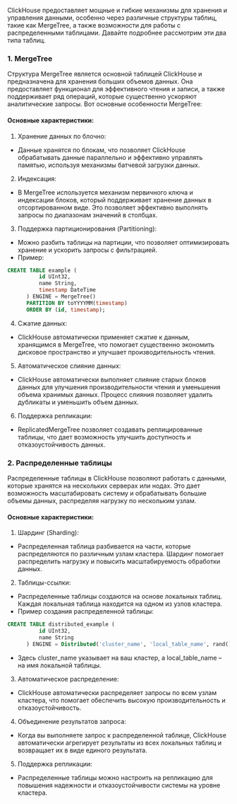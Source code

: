 ClickHouse предоставляет мощные и гибкие механизмы для хранения и управления данными, особенно через различные структуры таблиц, такие как MergeTree, а также возможности для работы с распределенными таблицами. Давайте подробнее рассмотрим эти два типа таблиц.

### 1. MergeTree

Структура MergeTree является основной таблицей ClickHouse и предназначена для хранения больших объемов данных. Она предоставляет функционал для эффективного чтения и записи, а также поддерживает ряд операций, которые существенно ускоряют аналитические запросы. Вот основные особенности MergeTree:

#### Основные характеристики:

1. Хранение данных по блочно:
- Данные хранятся по блокам, что позволяет ClickHouse обрабатывать данные параллельно и эффективно управлять памятью, используя механизмы батчевой загрузки данных.

2. Индексация:
- В MergeTree используется механизм первичного ключа и индексации блоков, который поддерживает хранение данных в отсортированном виде. Это позволяет эффективно выполнять запросы по диапазонам значений в столбцах.

3. Поддержка партиционирования (Partitioning):
- Можно разбить таблицы на партиции, что позволяет оптимизировать хранение и ускорить запросы с фильтрацией.
- Пример:
```sql
CREATE TABLE example (
          id UInt32,
          name String,
          timestamp DateTime
      ) ENGINE = MergeTree()
      PARTITION BY toYYYYMM(timestamp)
      ORDER BY (id, timestamp);
```

4. Сжатие данных:
- ClickHouse автоматически применяет сжатие к данным, хранящимся в MergeTree, что помогает существенно экономить дисковое пространство и улучшает производительность чтения.

5. Автоматическое слияние данных:
- ClickHouse автоматически выполняет слияние старых блоков данных для улучшения производительности чтения и уменьшения объема хранимых данных. Процесс слияния позволяет удалить дубликаты и уменьшить объем данных.

6. Поддержка репликации:
- ReplicatedMergeTree позволяет создавать реплицированные таблицы, что дает возможность улучшить доступность и отказоустойчивость данных.

### 2. Распределенные таблицы

Распределенные таблицы в ClickHouse позволяют работать с данными, которые хранятся на нескольких серверах или нодах. Это дает возможность масштабировать систему и обрабатывать большие объемы данных, распределяя нагрузку по нескольким узлам.

#### Основные характеристики:

1. Шардинг (Sharding):
- Распределенная таблица разбивается на части, которые распределяются по различным узлам кластера. Шардинг помогает распределить нагрузку и повысить масштабируемость обработки данных.

2. Таблицы-ссылки:
- Распределенные таблицы создаются на основе локальных таблиц. Каждая локальная таблица находится на одном из узлов кластера.
- Пример создания распределенной таблицы:
```sql
CREATE TABLE distributed_example (
          id UInt32,
          name String
      ) ENGINE = Distributed('cluster_name', 'local_table_name', rand());
```
- Здесь cluster_name указывает на ваш кластер, а local_table_name – на имя локальной таблицы.

3. Автоматическое распределение:
- ClickHouse автоматически распределяет запросы по всем узлам кластера, что помогает обеспечить высокую производительность и отказоустойчивость.

4. Объединение результатов запроса:
- Когда вы выполняете запрос к распределенной таблице, ClickHouse автоматически агрегирует результаты из всех локальных таблиц и возвращает их в виде единого результата.

5. Поддержка репликации:
- Распределенные таблицы можно настроить на репликацию для повышения надежности и отказоустойчивости системы на уровне кластера.

